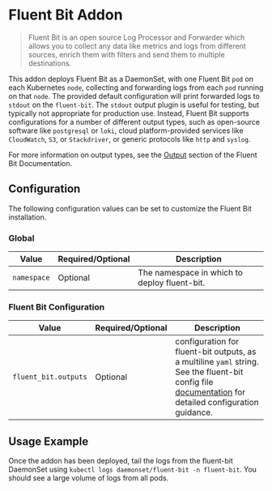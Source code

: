 # Fluent Bit Addon

> Fluent Bit is an open source Log Processor and Forwarder which allows you to collect any data like metrics and logs from different sources, enrich them with filters and send them to multiple destinations.

This addon deploys Fluent Bit as a DaemonSet, with one Fluent Bit `pod` on each Kubernetes `node`, collecting and forwarding logs from each `pod` running on that `node`.
The provided default configuration will print forwarded logs to `stdout` on the `fluent-bit`.
The `stdout` output plugin is useful for testing, but typically not appropriate for production use.
Instead, Fluent Bit supports configurations for a number of different output types, such as open-source software like `postgresql` or `loki`, cloud platform-provided services like `CloudWatch`, `S3`, or `Stackdriver`, or generic protocols like `http` and `syslog`.

For more information on output types, see the [Output](https://docs.fluentbit.io/manual/pipeline/outputs) section of the Fluent Bit Documentation.

## Configuration

The following configuration values can be set to customize the Fluent Bit installation.

### Global

| Value | Required/Optional | Description |
|-------|-------------------|-------------|
| `namespace` | Optional | The namespace in which to deploy fluent-bit. |

### Fluent Bit Configuration

| Value | Required/Optional | Description |
|-------|-------------------|-------------|
|`fluent_bit.outputs`|Optional|configuration for fluent-bit outputs, as a multiline `yaml` string. See the fluent-bit config file [documentation](https://docs.fluentbit.io/manual/administration/configuring-fluent-bit/configuration-file#config_output) for detailed configuration guidance.|

## Usage Example

Once the addon has been deployed, tail the logs from the fluent-bit DaemonSet using `kubectl logs daemonset/fluent-bit -n fluent-bit`. You should see a large volume of logs from all pods.
